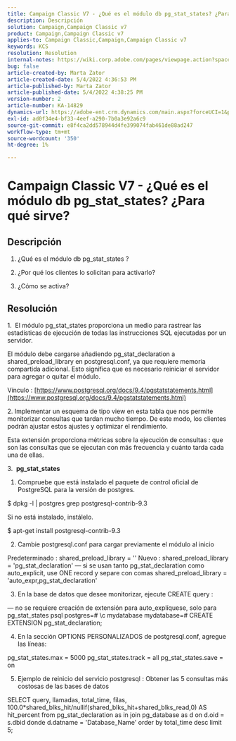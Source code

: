 ```yaml
---
title: Campaign Classic V7 - ¿Qué es el módulo db pg_stat_states? ¿Para qué sirve?
description: Descripción
solution: Campaign,Campaign Classic v7
product: Campaign,Campaign Classic v7
applies-to: Campaign Classic,Campaign,Campaign Classic v7
keywords: KCS
resolution: Resolution
internal-notes: https://wiki.corp.adobe.com/pages/viewpage.action?spaceKey=neolane&title=Database+performance+optimization+-+Identify+bottleneck+queries+with+execution+statistics#Databaseperformanceoptimization-Identifybottleneckquerieswithexecutionstatistics-pg_stat_statements
bug: false
article-created-by: Marta Zator
article-created-date: 5/4/2022 4:36:53 PM
article-published-by: Marta Zator
article-published-date: 5/4/2022 4:38:25 PM
version-number: 2
article-number: KA-14829
dynamics-url: https://adobe-ent.crm.dynamics.com/main.aspx?forceUCI=1&pagetype=entityrecord&etn=knowledgearticle&id=aa74c765-c8cb-ec11-a7b5-6045bd00d4f5
exl-id: ad0f34e4-bf33-4eef-a290-7b0a3e92a6c9
source-git-commit: e8f4ca2dd578944d4fe399074fab461de88ad247
workflow-type: tm+mt
source-wordcount: '350'
ht-degree: 1%

---
```


# Campaign Classic V7 - ¿Qué es el módulo db pg_stat_states? ¿Para qué sirve?

## Descripción


1. ¿Qué es el módulo db pg_stat_states ?

2. ¿Por qué los clientes lo solicitan para activarlo?

3. ¿Cómo se activa?






## Resolución




1.  El módulo pg_stat_states proporciona un medio para rastrear las estadísticas de ejecución de todas las instrucciones SQL ejecutadas por un servidor.

El módulo debe cargarse añadiendo pg_stat_declaration a shared_preload_library en postgresql.conf, ya que requiere memoria compartida adicional. Esto significa que es necesario reiniciar el servidor para agregar o quitar el módulo.

Vínculo : [https://www.postgresql.org/docs/9.4/pgstatstatements.html](https://www.postgresql.org/docs/9.4/pgstatstatements.html)



2. Implementar un esquema de tipo view en esta tabla que nos permite monitorizar consultas que tardan mucho tiempo. De este modo, los clientes podrán ajustar estos ajustes y optimizar el rendimiento.

Esta extensión proporciona métricas sobre la ejecución de consultas : que son las consultas que se ejecutan con más frecuencia y cuánto tarda cada una de ellas.



3.  <b>pg_stat_states </b>

1. Compruebe que está instalado el paquete de control oficial de PostgreSQL para la versión de postgres.

$ dpkg -l | postgres grep postgresql-contrib-9.3

Si no está instalado, instálelo.

$ apt-get install postgresql-contrib-9.3

2. Cambie postgresql.conf para cargar previamente el módulo al inicio

Predeterminado : shared_preload_library = &#39;&#39; Nuevo : shared_preload_library = &#39;pg_stat_declaration&#39; — si se usan tanto pg_stat_declaration como auto_explicit, use ONE record y separe con comas shared_preload_library = &#39;auto_expr,pg_stat_declaration&#39;

3. En la base de datos que desee monitorizar, ejecute CREATE query :

— no se requiere creación de extensión para auto_explíquese, solo para pg_stat_states psql postgres=# \c mydatabase mydatabase=# CREATE EXTENSION pg_stat_declaration;

4. En la sección OPTIONS PERSONALIZADOS de postgresql.conf, agregue las líneas:

pg_stat_states.max = 5000 pg_stat_states.track = all pg_stat_states.save = on

5. Ejemplo de reinicio del servicio postgresql : Obtener las 5 consultas más costosas de las bases de datos

SELECT query, llamadas, total_time, filas, 100.0\*shared_blks_hit/nullif(shared_blks_hit+shared_blks_read,0) AS hit_percent from pg_stat_declaration as in join pg_database as d on d.oid = s.dbid donde d.datname = &#39;Database_Name&#39; order by total_time desc limit 5;
